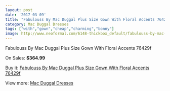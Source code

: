 ```yaml
---
layout: post
date: '2017-03-09'
title: "Fabulouss By Mac Duggal Plus Size Gown With Floral Accents 76429f"
category: Mac Duggal Dresses
tags: ["with","gown","cheap","charming","bonny"]
image: http://www.neoformal.com/6148-thickbox_default/fabulouss-by-mac-duggal-plus-size-gown-with-floral-accents-76429f.jpg
---
```

Fabulouss By Mac Duggal Plus Size Gown With Floral Accents 76429f

On Sales: **$364.99**
<a href="https://www.neoformal.com/en/mac-duggal-dresses/2239-fabulouss-by-mac-duggal-plus-size-gown-with-floral-accents-76429f.html"><amp-img layout="responsive" width="600" height="600" src="//www.neoformal.com/6148-thickbox_default/fabulouss-by-mac-duggal-plus-size-gown-with-floral-accents-76429f.jpg" alt="Fabulouss By Mac Duggal Plus Size Gown With Floral Accents 76429f 0" /></a>
<a href="https://www.neoformal.com/en/mac-duggal-dresses/2239-fabulouss-by-mac-duggal-plus-size-gown-with-floral-accents-76429f.html"><amp-img layout="responsive" width="600" height="600" src="//www.neoformal.com/6150-thickbox_default/fabulouss-by-mac-duggal-plus-size-gown-with-floral-accents-76429f.jpg" alt="Fabulouss By Mac Duggal Plus Size Gown With Floral Accents 76429f 1" /></a>
<a href="https://www.neoformal.com/en/mac-duggal-dresses/2239-fabulouss-by-mac-duggal-plus-size-gown-with-floral-accents-76429f.html"><amp-img layout="responsive" width="600" height="600" src="//www.neoformal.com/6149-thickbox_default/fabulouss-by-mac-duggal-plus-size-gown-with-floral-accents-76429f.jpg" alt="Fabulouss By Mac Duggal Plus Size Gown With Floral Accents 76429f 2" /></a>

Buy it: [Fabulouss By Mac Duggal Plus Size Gown With Floral Accents 76429f](https://www.neoformal.com/en/mac-duggal-dresses/2239-fabulouss-by-mac-duggal-plus-size-gown-with-floral-accents-76429f.html "Fabulouss By Mac Duggal Plus Size Gown With Floral Accents 76429f")

View more: [Mac Duggal Dresses](https://www.neoformal.com/en/18-mac-duggal-dresses "Mac Duggal Dresses")